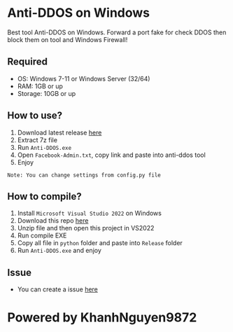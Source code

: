 # Anti-DDOS on Windows
Best tool Anti-DDOS on Windows. Forward a port fake for check DDOS then block them on tool and Windows Firewall!

## Required
- OS: Windows 7-11 or Windows Server (32/64)
- RAM: 1GB or up
- Storage: 10GB or up

## How to use?
1. Download latest release [here](https://github.com/KhanhNguyen9872/Anti-DDOS_Win/releases)
2. Extract 7z file
3. Run `Anti-DDOS.exe`
4. Open `Facebook-Admin.txt`, copy link and paste into anti-ddos tool
5. Enjoy

`Note: You can change settings from config.py file`

## How to compile?
1. Install `Microsoft Visual Studio 2022` on Windows
2. Download this repo [here](https://github.com/KhanhNguyen9872/Anti-DDOS_Win/archive/refs/heads/main.zip)
3. Unzip file and then open this project in VS2022
4. Run compile EXE
5. Copy all file in `python` folder and paste into `Release` folder
6. Run `Anti-DDOS.exe` and enjoy

## Issue
- You can create a issue [here](https://github.com/KhanhNguyen9872/anti_ddos_python3_win/issues)

# Powered by KhanhNguyen9872